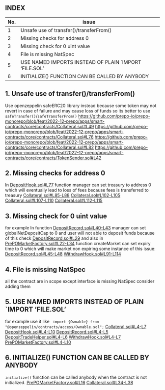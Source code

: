 ## INDEX

| No. | issue                                                                                  |
|-----|----------------------------------------------------------------------------------------|
| 1   | Unsafe use of transfer()/transferFrom()                         |
| 2   | Missing checks for address 0                        |
| 3   | Missing check for 0 uint value |
| 4   | File is missing NatSpec      |
| 5   | USE NAMED IMPORTS INSTEAD OF PLAIN `IMPORT ‘FILE.SOL’                                       |
| 6   | INITIALIZE() FUNCTION CAN BE CALLED BY ANYBODY                                       |

## 1. Unsafe use of transfer()/transferFrom()
Use openzeppelin safeERC20 library instead because some token may not revert in case of failure and may cause loss of funds so its better to use `safeTransfer()`/`safeTransferFrom()`
https://github.com/prepo-io/prepo-monorepo/blob/feat/2022-12-prepo/apps/smart-contracts/core/contracts/Collateral.sol#L49
https://github.com/prepo-io/prepo-monorepo/blob/feat/2022-12-prepo/apps/smart-contracts/core/contracts/Collateral.sol#L76
https://github.com/prepo-io/prepo-monorepo/blob/feat/2022-12-prepo/apps/smart-contracts/core/contracts/Collateral.sol#L82
https://github.com/prepo-io/prepo-monorepo/blob/feat/2022-12-prepo/apps/smart-contracts/core/contracts/TokenSender.sol#L42

## 2. Missing checks for address 0
In [DepositHook.sol#L77](https://github.com/prepo-io/prepo-monorepo/blob/feat/2022-12-prepo/apps/smart-contracts/core/contracts/DepositHook.sol#L77) function manager can set treasury to address 0 which will eventually lead to loss of fees because fees is transferred to treasury
[Collateral.sol#L85-L88](https://github.com/prepo-io/prepo-monorepo/blob/feat/2022-12-prepo/apps/smart-contracts/core/contracts/Collateral.sol#L85-L88)
[Collateral.sol#L102-L105](https://github.com/prepo-io/prepo-monorepo/blob/feat/2022-12-prepo/apps/smart-contracts/core/contracts/Collateral.sol#L102-L105)
[Collateral.sol#L107-L110](https://github.com/prepo-io/prepo-monorepo/blob/feat/2022-12-prepo/apps/smart-contracts/core/contracts/Collateral.sol#L107-L110)
[Collateral.sol#L112-L115](https://github.com/prepo-io/prepo-monorepo/blob/feat/2022-12-prepo/apps/smart-contracts/core/contracts/Collateral.sol#L112-L115)
[](https://github.com/prepo-io/prepo-monorepo/blob/feat/2022-12-prepo/apps/smart-contracts/core/contracts/DepositRecord.sol#L50-L53)
[](DepositRecord.sol#L50-L53)

## 3. Missing check for 0 uint value
for example In function [DepositRecord.sol#L40-L43](https://github.com/prepo-io/prepo-monorepo/blob/feat/2022-12-prepo/apps/smart-contracts/core/contracts/DepositRecord.sol#L40-L43) manager can set globalNetDepositCap to 0 and user will not able to deposit funds because of this check [DepositRecord.sol#L29](https://github.com/prepo-io/prepo-monorepo/blob/feat/2022-12-prepo/apps/smart-contracts/core/contracts/DepositRecord.sol#L29)
and also in [PrePOMarketFactory.sol#L22-L34](https://github.com/prepo-io/prepo-monorepo/blob/feat/2022-12-prepo/apps/smart-contracts/core/contracts/PrePOMarketFactory.sol#L22-L34) function createMarket can set expiry time to 0 which will make market non expiring
some instance of this issue:
[DepositRecord.sol#L45-L48](https://github.com/prepo-io/prepo-monorepo/blob/feat/2022-12-prepo/apps/smart-contracts/core/contracts/DepositRecord.sol#L45-L48) 
[WithdrawHook.sol#L91-L114](https://github.com/prepo-io/prepo-monorepo/blob/feat/2022-12-prepo/apps/smart-contracts/core/contracts/WithdrawHook.sol#L91-L114)

## 4. File is missing NatSpec
all the contract are in scope except interface is missing NatSpec consider adding them

## 5. USE NAMED IMPORTS INSTEAD OF PLAIN `IMPORT ‘FILE.SOL’
for example use it like  ` import {Ownable} from "@openzeppelin/contracts/access/Ownable.sol";`
[Collateral.sol#L4-L7](https://github.com/prepo-io/prepo-monorepo/blob/feat/2022-12-prepo/apps/smart-contracts/core/contracts/Collateral.sol#L4-L7)
[DepositHook.sol#L4-L10](https://github.com/prepo-io/prepo-monorepo/blob/feat/2022-12-prepo/apps/smart-contracts/core/contracts/DepositHook.sol#L4-L10)
[DepositRecord.sol#L4-L5](https://github.com/prepo-io/prepo-monorepo/blob/feat/2022-12-prepo/apps/smart-contracts/core/contracts/DepositRecord.sol#L4-L5)
[DepositTradeHelper.sol#L4-L6](https://github.com/prepo-io/prepo-monorepo/blob/feat/2022-12-prepo/apps/smart-contracts/core/contracts/DepositTradeHelper.sol#L4-L6)
[WithdrawHook.sol#L4-L7](https://github.com/prepo-io/prepo-monorepo/blob/feat/2022-12-prepo/apps/smart-contracts/core/contracts/WithdrawHook.sol#L4-L7)
[PrePOMarketFactory.sol#L4-L10](https://github.com/prepo-io/prepo-monorepo/blob/feat/2022-12-prepo/apps/smart-contracts/core/contracts/PrePOMarketFactory.sol#L4-L10)

## 6. INITIALIZE() FUNCTION CAN BE CALLED BY ANYBODY
`initialize()` function can be called anybody when the contract is not initialized.
[PrePOMarketFactory.sol#L16](https://github.com/prepo-io/prepo-monorepo/blob/feat/2022-12-prepo/apps/smart-contracts/core/contracts/PrePOMarketFactory.sol#L16)
[Collateral.sol#L34-L38](https://github.com/prepo-io/prepo-monorepo/blob/feat/2022-12-prepo/apps/smart-contracts/core/contracts/Collateral.sol#L34-L38)

